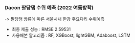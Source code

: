 ### Dacon 팔당댐 수위 예측 (2022 여름방학)

-> 팔당댐 방류에 따른 서울시내 한강 주요다리 수위예측
- 최종 제출 성능 : RMSE 2.59531
- 사용해본 알고리즘 : RF, XGBoost, lightGBM, Adaboost, LSTM


